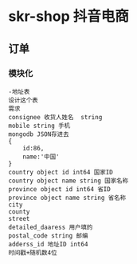 # skr-shop 抖音电商

## 订单


### 模块化
    -地址表
    设计这个表
    需求
    consignee 收货人姓名  string
    mobile string 手机
    mongodb JSON存进去
    {
        id:86,
        name:'中国'
    }
    country object id int64 国家ID
    country object name string 国家名称
    province object id int64 省ID
    province object name string 省名称
    city
    county
    street
    detailed_daaress 用户填的
    postal_code string 邮编
    adderss_id 地址ID int64
    时间戳+随机数4位 